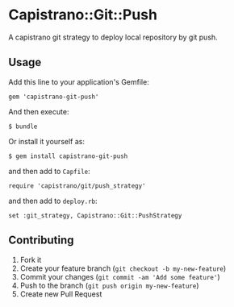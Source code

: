 # Capistrano::Git::Push

A capistrano git strategy to deploy local repository by git push.

## Usage

Add this line to your application's Gemfile:

    gem 'capistrano-git-push'

And then execute:

    $ bundle

Or install it yourself as:

    $ gem install capistrano-git-push

and then add to `Capfile`:

    require 'capistrano/git/push_strategy'

and then add to `deploy.rb`:

    set :git_strategy, Capistrano::Git::PushStrategy


## Contributing

1. Fork it
2. Create your feature branch (`git checkout -b my-new-feature`)
3. Commit your changes (`git commit -am 'Add some feature'`)
4. Push to the branch (`git push origin my-new-feature`)
5. Create new Pull Request
